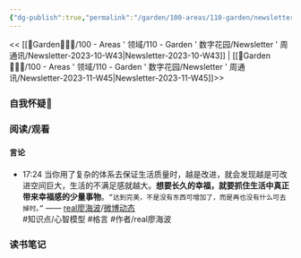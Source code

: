 ```yaml
---
{"dg-publish":true,"permalink":"/garden/100-areas/110-garden/newsletter/newsletter-2023-11-w44/","tags":["Newsletter","时间/2023-11"],"created":"2023-10-30T17:19:19.346+08:00","updated":"2023-11-11T17:44:35.114+08:00"}
---
```



<< [[🏡Garden🧑🏻‍🌾/100 - Areas ' 领域/110 - Garden ' 数字花园/Newsletter ' 周通讯/Newsletter-2023-10-W43\|Newsletter-2023-10-W43]] | [[🏡Garden🧑🏻‍🌾/100 - Areas ' 领域/110 - Garden ' 数字花园/Newsletter ' 周通讯/Newsletter-2023-11-W45\|Newsletter-2023-11-W45]]>>


### 自我怀疑🤨


### 阅读/观看
#### 言论

<div class="transclusion internal-embed is-loaded"><div class="markdown-embed">



- 17:24 当你用了复杂的体系去保证生活质量时，越是改进，就会发现越是可改进空间巨大，生活的不满足感就越大。**想要长久的幸福，就要抓住生活中真正带来幸福感的少量事物**。`“达到完美，不是没有东西可增加了，而是再也没有什么可去掉时。”` —— [real廖海波](https://weibo.com/u/6179123065)/[微博动态](https://weibo.com/6179123065/4962132959168238)<br> #知识点/心智模型 #格言 #作者/real廖海波 

</div></div>



### 读书笔记
